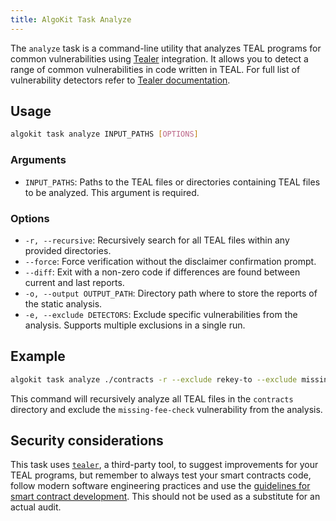 ```yaml
---
title: AlgoKit Task Analyze
---
```


The `analyze` task is a command-line utility that analyzes TEAL programs for common vulnerabilities using [Tealer](https://github.com/crytic/tealer) integration. It allows you to detect a range of common vulnerabilities in code written in TEAL. For full list of vulnerability detectors refer to [Tealer documentation](https://github.com/crytic/tealer?tab=readme-ov-file#detectors).

## Usage

```bash
algokit task analyze INPUT_PATHS [OPTIONS]
```

### Arguments

- `INPUT_PATHS`: Paths to the TEAL files or directories containing TEAL files to be analyzed. This argument is required.

### Options

- `-r, --recursive`: Recursively search for all TEAL files within any provided directories.
- `--force`: Force verification without the disclaimer confirmation prompt.
- `--diff`: Exit with a non-zero code if differences are found between current and last reports.
- `-o, --output OUTPUT_PATH`: Directory path where to store the reports of the static analysis.
- `-e, --exclude DETECTORS`: Exclude specific vulnerabilities from the analysis. Supports multiple exclusions in a single run.

## Example

```bash
algokit task analyze ./contracts -r --exclude rekey-to --exclude missing-fee-check
```

This command will recursively analyze all TEAL files in the `contracts` directory and exclude the `missing-fee-check` vulnerability from the analysis.

## Security considerations

This task uses [`tealer`](https://github.com/crytic/tealer), a third-party tool, to suggest improvements for your TEAL programs, but remember to always test your smart contracts code, follow modern software engineering practices and use the [guidelines for smart contract development](https://developer.algorand.org/docs/get-details/dapps/smart-contracts/guidelines/). This should not be used as a substitute for an actual audit.

